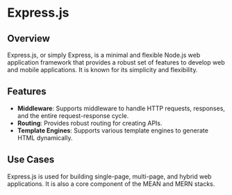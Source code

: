# Express.js

## Overview
Express.js, or simply Express, is a minimal and flexible Node.js web application framework that provides a robust set of features to develop web and mobile applications. It is known for its simplicity and flexibility.

## Features
- **Middleware**: Supports middleware to handle HTTP requests, responses, and the entire request-response cycle.
- **Routing**: Provides robust routing for creating APIs.
- **Template Engines**: Supports various template engines to generate HTML dynamically.

## Use Cases
Express.js is used for building single-page, multi-page, and hybrid web applications. It is also a core component of the MEAN and MERN stacks.
